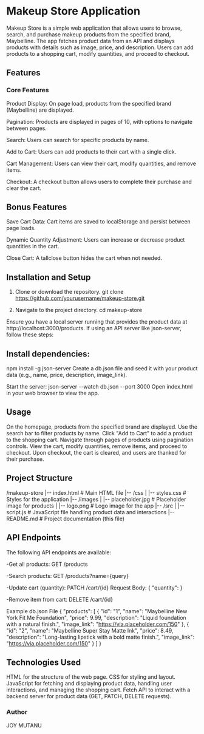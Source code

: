 # Makeup Store Application
Makeup Store is a simple web application that allows users to browse, search, and purchase makeup products from the specified brand, Maybelline. The app fetches product data from an API and displays products with details such as image, price, and description. Users can add products to a shopping cart, modify quantities, and proceed to checkout.

## Features
### Core Features
Product Display:
On page load, products from the specified brand (Maybelline) are displayed.

Pagination:
Products are displayed in pages of 10, with options to navigate between pages.

Search:
Users can search for specific products by name.

Add to Cart:
Users can add products to their cart with a single click.

Cart Management:
Users can view their cart, modify quantities, and remove items.

Checkout:
A checkout button allows users to complete their purchase and clear the cart.

## Bonus Features
Save Cart Data:
Cart items are saved to localStorage and persist between page loads.

Dynamic Quantity Adjustment:
Users can increase or decrease product quantities in the cart.

Close Cart:
A tallclose button hides the cart when not needed.

## Installation and Setup
1. Clone or download the repository.
git clone https://github.com/yourusername/makeup-store.git

2. Navigate to the project directory.
cd makeup-store

Ensure you have a local server running that provides the product data at http://localhost:3000/products. If using an API server like json-server, follow these steps:

## Install dependencies:
npm install -g json-server
Create a db.json file and seed it with your product data (e.g., name, price, description, image_link).

Start the server:
json-server --watch db.json --port 3000
Open index.html in your web browser to view the app.

## Usage
On the homepage, products from the specified brand are displayed.
Use the search bar to filter products by name.
Click "Add to Cart" to add a product to the shopping cart.
Navigate through pages of products using pagination controls.
View the cart, modify quantities, remove items, and proceed to checkout.
Upon checkout, the cart is cleared, and users are thanked for their purchase.

## Project Structure
/makeup-store |-- index.html # Main HTML file |-- /css | |-- styles.css # Styles for the application |-- /images | |-- placeholder.jpg # Placeholder image for products | |-- logo.png # Logo image for the app |-- /src | |-- script.js # JavaScript file handling product data and interactions |-- README.md # Project documentation (this file)

## API Endpoints
The following API endpoints are available:

-Get all products:
GET /products

-Search products:
GET /products?name={query}

-Update cart (quantity):
PATCH /cart/{id}
Request Body: { "quantity": <number> }

-Remove item from cart:
DELETE /cart/{id}

Example db.json File
{
  "products": [
    {
      "id": "1",
      "name": "Maybelline New York Fit Me Foundation",
      "price": 9.99,
      "description": "Liquid foundation with a natural finish.",
      "image_link": "https://via.placeholder.com/150"
    },
    {
      "id": "2",
      "name": "Maybelline Super Stay Matte Ink",
      "price": 8.49,
      "description": "Long-lasting lipstick with a bold matte finish.",
      "image_link": "https://via.placeholder.com/150"
    }
  ]
}

## Technologies Used
HTML for the structure of the web page.
CSS for styling and layout.
JavaScript for fetching and displaying product data, handling user interactions, and managing the shopping cart.
Fetch API to interact with a backend server for product data (GET, PATCH, DELETE requests).


### Author
JOY MUTANU






